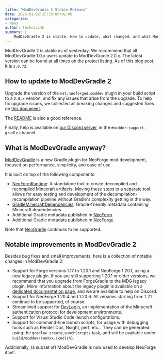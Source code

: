 ```yaml
---
title: "ModDevGradle 2 Stable Release"
date: 2025-01-02T15:30:00+01:00
categories:
- News
author: technici4n
summary: |
    ModDevGradle 2 is stable. How to update, what changed, and what ModDevGradle is anyway.
---
```


ModDevGradle 2 is stable as of yesterday.
We recommend that all ModDevGradle 1.0.x users update to ModDevGradle 2.0.x.
The latest version can be found at all times [on the project listing](https://projects.neoforged.net/neoforged/moddevgradle).
As of this blog post, it is `2.0.72`.

## How to update to ModDevGradle 2
Upgrade the version of the `net.neoforged.moddev` plugin in your build script to a `2.0.x` version,
and fix any issues that arise from the upgrade.
To help fix upgrade issues,
we collected all breaking changes and suggested fixes on [this document](https://github.com/neoforged/ModDevGradle/blob/main/BREAKING_CHANGES.md).

The [README](https://github.com/neoforged/ModDevGradle/blob/main/README.md) is also a good reference.

Finally, help is available on [our Discord server](https://discord.neoforged.net),
in the `#modder-support-gradle` channel.

## What is ModDevGradle anyway?
[ModDevGradle](https://github.com/neoforged/moddevgradle) is a new Gradle plugin for NeoForge mod development,
focused on performance, simplicity, and ease of use.

It is built on top of the following components:
- [NeoFormRuntime](https://github.com/neoforged/NeoFormRuntime): A standalone tool to create decompiled and recompiled Minecraft artifacts. Moving these steps to a separate tool allows for easy testing and development of the decompilation-recompilation pipeline without Gradle's complexity getting in the way.
- [GradleMinecraftDependencies](https://github.com/neoforged/GradleMinecraftDependencies): Gradle-friendly metadata containing Minecraft dependencies.
- Additional Gradle metadata published in [NeoForm](https://github.com/neoforged/NeoForm).
- Additional Gradle metadata published in [NeoForge](https://github.com/neoforged/NeoForge).

Note that [NeoGradle](https://github.com/neoforged/NeoGradle/) continues to be supported.

## Notable improvements in ModDevGradle 2
Besides bug fixes and small improvements, here is a collection of notable changes in ModDevGradle 2:
- Support for Forge versions 1.17 to 1.20.1 and NeoForge 1.20.1, using a new legacy plugin.
If you are still supporting 1.20.1 or older versions, we recommend that you upgrade from ForgeGradle to the MDG legacy plugin. More information about the legacy plugin is available on a [dedicated documentation page](https://github.com/neoforged/ModDevGradle/blob/main/LEGACY.md), and we are available to help on Discord.
- Support for NeoForge 1.20.4 and 1.20.6. All versions starting from 1.21 continue to be supported, of course.
- Streamlined support for [DevLogin](https://github.com/covers1624/DevLogin), an implementation of the Minecraft authentication protocol for development environments.
- Support for Visual Studio Code launch configurations.
- Support for command-line launch scripts, for usage with debugging tools such as Render Doc, Nsight, perf, etc...
  They can be generated using the `gradlew createLaunchScripts` task,
  and will be available under `build/moddev/runXxx.{cmd|sh}`.

Additionally, (a subset of) ModDevGradle is now used to develop NeoForge itself.
